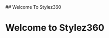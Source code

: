 

</head>
##                   Welcome To Stylez360

 <meta charset="utf-8">
  <meta name="viewport" content="width=device-width, initial-scale=1, shrink-to-fit=no">  
  <link href="https://github.com/stylez360/stylez360.github.io/blob/main/ballet-one-page-free-web-template/css/animate.css" rel="stylesheet">


<h1>
  Welcome to Stylez360
  
 
